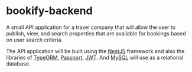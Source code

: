 # bookify-backend
A small API application for a travel company that will allow the user to publish, view, and search properties that are available for bookings based on user search criteria.

The API application will be built using the [NestJS](https://nestjs.com/) framework and also the libraries of [TypeORM](https://typeorm.io/), [Passport](http://www.passportjs.org/), [JWT](https://jwt.io/). And [MySQL](https://www.mysql.com/) will use as a relational database.

